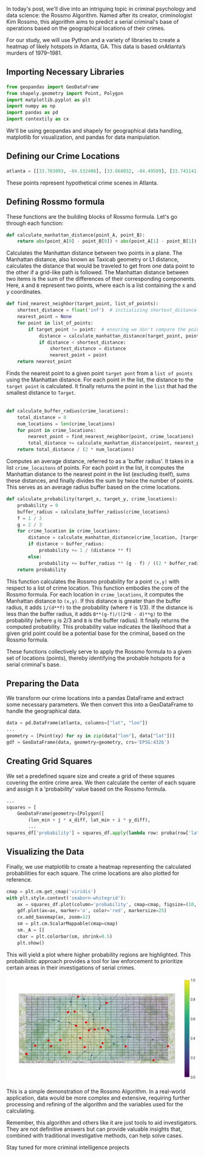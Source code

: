 In today's post, we'll dive into an intriguing topic in criminal psychology and data science: the Rossmo Algorithm. Named after its creator, criminologist Kim Rossmo, this algorithm aims to predict a serial criminal's base of operations based on the geographical locations of their crimes. 

For our study, we will use Python and a variety of libraries to create a heatmap of likely hotspots in Atlanta, GA. This data is based onAtlanta’s murders of 1979–1981. 
## Importing Necessary Libraries

```python
from geopandas import GeoDataFrame
from shapely.geometry import Point, Polygon
import matplotlib.pyplot as plt
import numpy as np
import pandas as pd
import contextily as cx
```

We'll be using geopandas and shapely for geographical data handling, matplotlib for visualization, and pandas for data manipulation.

## Defining our Crime Locations

```python
atlanta = [[33.703093, -84.532406], [33.660032, -84.49509], [33.741141, -84.383959], ... ]
```

These points represent hypothetical crime scenes in Atlanta.

## Defining Rossmo formula

These functions are the building blocks of Rossmo formula. 
Let's go through each function:

```python
def calculate_manhattan_distance(point_A, point_B):
    return abs(point_A[0] - point_B[0]) + abs(point_A[1] - point_B[1])

```
Calculates the Manhattan distance between two points in a plane. The Manhattan distance, also known as Taxicab geometry or L1 distance, calculates the distance that would be traveled to get from one data point to the other if a grid-like path is followed. The Manhattan distance between two items is the sum of the differences of their corresponding components. Here, `A` and `B` represent two points, where each is a list containing the x and y coordinates.

```py
def find_nearest_neighbor(target_point, list_of_points):
    shortest_distance = float('inf')  # initializing shortest_distance to infinity
    nearest_point = None
    for point in list_of_points:
        if target_point != point:  # ensuring we don't compare the point to itself
            distance = calculate_manhattan_distance(target_point, point)
            if distance < shortest_distance:
                shortest_distance = distance
                nearest_point = point
    return nearest_point
```
Finds the nearest point to a given point `target pont` from a `list of points` using the Manhattan distance. For each point in the list, the distance to the `target point` is calculated. It finally returns the point in the `list` that had the smallest distance to `Target`.

```py

def calculate_buffer_radius(crime_locations):
    total_distance = 0
    num_locations = len(crime_locations)
    for point in crime_locations:
        nearest_point = find_nearest_neighbor(point, crime_locations)
        total_distance += calculate_manhattan_distance(point, nearest_point)
    return total_distance / (2 * num_locations)
```
Computes an average distance, referred to as a 'buffer radius'. It takes in a list `crime_locaitons` of points. For each point in the list, it computes the Manhattan distance to the nearest point in the list (excluding itself), sums these distances, and finally divides the sum by twice the number of points. This serves as an average radius buffer based on the crime locations.

```py
def calculate_probability(target_x, target_y, crime_locations):  
    probability = 0
    buffer_radius = calculate_buffer_radius(crime_locations)
    f = 1 / 3
    g = 2 / 3
    for crime_location in crime_locations:
        distance = calculate_manhattan_distance(crime_location, [target_x, target_y])
        if distance > buffer_radius:
            probability += 1 / (distance ** f)
        else:
            probability += buffer_radius ** (g - f) / ((2 * buffer_radius - distance) ** g)
    return probability

```


This function calculates the Rossmo probability for a point `(x,y)` with respect to a list of crime location. This function embodies the core of the Rossmo formula. For each location in `crime_locations`, it computes the Manhattan distance to `(x,y)`. If this distance is greater than the buffer radius, it adds `1/(d**f)` to the probability (where `f` is 1/3). If the distance is less than the buffer radius, it adds `B**(g-f)/((2*B - d)**g)` to the probability (where `g` is 2/3 and `B` is the buffer radius). It finally returns the computed probability. This probability value indicates the likelihood that a given grid point could be a potential base for the criminal, based on the Rossmo formula.

These functions collectively serve to apply the Rossmo formula to a given set of locations (points), thereby identifying the probable hotspots for a serial criminal's base.


## Preparing the Data

We transform our crime locations into a pandas DataFrame and extract some necessary parameters. We then convert this into a GeoDataFrame to handle the geographical data.

```python
data = pd.DataFrame(atlanta, columns=["lat", "lon"])
...
geometry = [Point(xy) for xy in zip(data["lon"], data["lat"])]
gdf = GeoDataFrame(data, geometry=geometry, crs='EPSG:4326')
```

## Creating Grid Squares

We set a predefined square size and create a grid of these squares covering the entire crime area. We then calculate the center of each square and assign it a 'probability' value based on the Rossmo formula.

```python
...
squares = [
    GeoDataFrame(geometry=[Polygon([
        (lon_min + j * x_diff, lat_min + i * y_diff),
        ...
squares_df['probability'] = squares_df.apply(lambda row: proba(row['lat'], row['lon'], atlanta), axis=1)
```

## Visualizing the Data

Finally, we use matplotlib to create a heatmap representing the calculated probabilities for each square. The crime locations are also plotted for reference.

```python
cmap = plt.cm.get_cmap('viridis')
with plt.style.context('seaborn-whitegrid'):
    ax = squares_df.plot(column='probability', cmap=cmap, figsize=(10, 10), alpha=0.2, edgecolor='k')
    gdf.plot(ax=ax, marker='o', color='red', markersize=25)
    cx.add_basemap(ax, zoom=12)
    sm = plt.cm.ScalarMappable(cmap=cmap)
    sm._A = []
    cbar = plt.colorbar(sm, shrink=0.5)
    plt.show()
```

This will yield a plot where higher probability regions are highlighted. This probabilistic approach provides a tool for law enforcement to prioritize certain areas in their investigations of serial crimes. 

![](..\assets\rossmo.png)

This is a simple demonstration of the Rossmo Algorithm. In a real-world application, data would be more complex and extensive, requiring further processing and refining of the algorithm and the variables used for the calculating.

Remember, this algorithm and others like it are just tools to aid investigators. They are not definitive answers but can provide valuable insights that, combined with traditional investigative methods, can help solve cases.

Stay tuned for more criminal intelligence projects